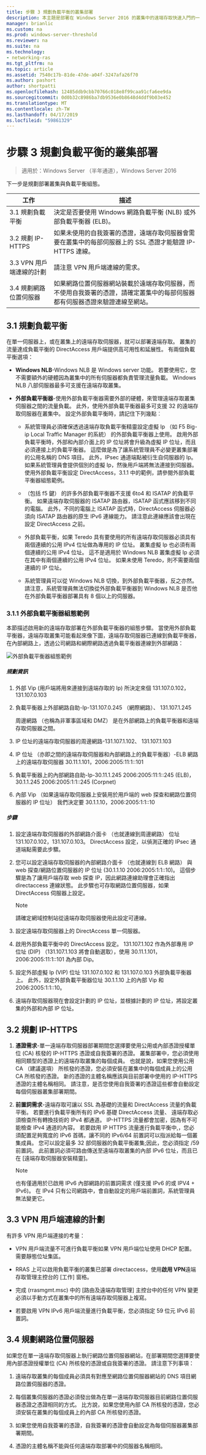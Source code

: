 ```yaml
---
title: 步驟 3 規劃負載平衡的叢集部署
description: 本主題是部署在 Windows Server 2016 的叢集中的遠端存取快速入門的一部分。
manager: brianlic
ms.custom: na
ms.prod: windows-server-threshold
ms.reviewer: na
ms.suite: na
ms.technology:
- networking-ras
ms.tgt_pltfrm: na
ms.topic: article
ms.assetid: 7540c17b-81de-47de-a04f-3247afa26f70
ms.author: pashort
author: shortpatti
ms.openlocfilehash: 12485ddb9cbb70766c018e8f99caa91cfa6ee9da
ms.sourcegitcommit: 0d0b32c8986ba7db9536e0b8648d4ddf9b03e452
ms.translationtype: MT
ms.contentlocale: zh-TW
ms.lasthandoff: 04/17/2019
ms.locfileid: "59861329"
---
```

# <a name="step-3-plan-a-load-balanced-cluster-deployment"></a>步驟 3 規劃負載平衡的叢集部署

>適用於：Windows Server （半年通道），Windows Server 2016

下一步是規劃部署叢集與負載平衡組態。  
  
|工作|描述|  
|----|--------|  
|3.1 規劃負載平衡|決定是否要使用 Windows 網路負載平衡 (NLB) 或外部負載平衡器 (ELB)。|  
|3.2 規劃 IP-HTTPS|如果未使用的自我簽署的憑證，遠端存取伺服器會需要在叢集中的每部伺服器上的 SSL 憑證才能驗證 IP-HTTPS 連線。|  
|3.3 VPN 用戶端連線的計劃|請注意 VPN 用戶端連線的需求。|  
|3.4 規劃網路位置伺服器|如果網路位置伺服器網站裝載於遠端存取伺服器，而不使用自我簽署的憑證，請確定叢集中的每部伺服器都有伺服器憑證來驗證連線至網站。|  
  
## <a name="bkmk_2_1_Plan_LB"></a>3.1 規劃負載平衡  
在單一伺服器上，或在叢集上的遠端存取伺服器，就可以部署遠端存取。 叢集的流量達成負載平衡的 DirectAccess 用戶端提供高可用性和延展性。 有兩個負載平衡選項：  
  
-   **Windows NLB**-Windows NLB 是 Windows server 功能。 若要使用它，您不需要額外的硬體因為叢集中的所有伺服器都負責管理流量負載。 Windows NLB 八部伺服器最多可支援在遠端存取叢集。  
  
-   **外部負載平衡器**-使用外部負載平衡器需要外部的硬體，來管理遠端存取叢集伺服器之間的流量負載。 此外，使用外部負載平衡器最多可支援 32 的遠端存取伺服器在叢集中。 設定外部負載平衡時，請記住下列幾點︰  
  
    -   系統管理員必須確保透過遠端存取負載平衡精靈設定虛擬 Ip （如 F5 Big-ip Local Traffic Manager 的系統） 的外部負載平衡器上使用。 啟用外部負載平衡時，外部和內部介面上的 IP 位址將會升級為虛擬 IP 位址，而且必須連接上的負載平衡器。 這麼做是為了讓系統管理員不必變更叢集部署的公用名稱的 DNS 項目。 此外，IPsec 通道端點被衍生自伺服器的 Ip。 如果系統管理員會提供個別的虛擬 Ip，然後用戶端將無法連接到伺服器。 使用外部負載平衡設定 DirectAccess，3.1.1 中的範例，請參閱外部負載平衡器組態範例。  
  
    -   （包括 f5 鍵） 的許多外部負載平衡器不支援 6to4 和 ISATAP 的負載平衡。 如果遠端存取伺服器的 ISATAP 路由器，ISATAP 函式應該移到不同的電腦。 此外，不同的電腦上 ISATAP 函式時，DirectAccess 伺服器必須向 ISATAP 路由器的原生 IPv6 連線能力。 請注意此連線應該會出現在設定 DirectAccess 之前。  
  
    -   外部負載平衡，如果 Teredo 具有要使用的所有遠端存取伺服器必須具有兩個連續的公用 IPv4 位址做為專用的 IP 位址。 叢集虛擬 Ip 也必須有兩個連續的公用 IPv4 位址。 這不是適用於 Windows NLB 叢集虛擬 Ip 必須在其中有兩個連續的公用 IPv4 位址。 如果未使用 Teredo，則不需要兩個連續的 IP 位址。  
  
    -   系統管理員可以從 Windows NLB 切換，到外部負載平衡器，反之亦然。 請注意，系統管理員無法切換從外部負載平衡器到 Windows NLB 是否他在外部負載平衡器部署具有 8 個以上的伺服器。  
  
### <a name="ELBConfigEx"></a>3.1.1 外部負載平衡器組態範例  
本節描述啟用新的遠端存取部署在外部負載平衡器的組態步驟。 當使用外部負載平衡器，遠端存取叢集可能看起來像下圖，遠端存取伺服器已連線到負載平衡器，在內部網路上，透過公司網路和網際網路透過負載平衡器連線到外部網路：  
  
![外部負載平衡器組態範例](../../../../media/Step-3-Plan-a-Load-Balanced-Cluster-Deployment/ELBDiagram-URA_Enterprise_NLB-.png)  
  
##### <a name="planning-information"></a>規劃資訊  
  
1.  外部 Vip (用戶端將用來連接到遠端存取的 Ip) 所決定來個 131.107.0.102，131.107.0.103  
  
2.  負載平衡器上外部網路自助-Ip-131.107.0.245 （網際網路）、 131.107.1.245  
  
    周邊網路 （也稱為非軍事區域和 DMZ） 是在外部網路上的負載平衡器和遠端存取伺服器之間。  
  
3.  IP 位址的遠端存取伺服器的周邊網路-131.107.1.102、 131.107.1.103  
  
4.  IP 位址 （亦即之間的遠端存取伺服器和內部網路上的負載平衡器）-ELB 網路上的遠端存取伺服器 30.11.1.101，2006:2005:11:1::101  
  
5.  負載平衡器上的內部網路自助-Ip-30.11.1.245 2006:2005:11:1::245 (ELB)，30.1.1.245 2006:2005:1:1::245 (Corpnet)  
  
6.  內部 Vip （如果遠端存取伺服器上安裝用於用戶端的 web 探查和網路位置伺服器的 IP 位址） 我們決定要 30.1.1.10，2006:2005:1:1::10  
  
##### <a name="steps"></a>步驟  
  
1.  設定遠端存取伺服器的外部網路介面卡 （也就連線到周邊網路） 位址 131.107.0.102，131.107.0.103。 DirectAccess 設定，以偵測正確的 IPsec 通道端點需要此步驟。  
  
2.  您可以設定遠端存取伺服器的內部網路介面卡 （也就連線到 ELB 網路） 與 web 探查/網路位置伺服器的 IP 位址 (30.1.1.10 2006:2005:1:1::10)。 這個步驟是為了讓用戶端存取 web 探查 IP，因此網路連線助理會正確指出 directaccess 連線狀態。 此步驟也可存取網路位置伺服器，如果 DirectAccess 伺服器上設定。  
  
    > [!NOTE]  
    > 請確定網域控制站從遠端存取伺服器使用此設定可連線。  
  
3.  設定遠端存取伺服器上的 DirectAccess 單一伺服器。  
  
4.  啟用外部負載平衡中的 DirectAccess 設定。 131.107.1.102 作為外部專用 IP 位址 (DIP) （131.107.1.103 將會自動選取），使用 30.11.1.101，2006:2005:11:1::101 為內部 Dip。  
  
5.  設定外部虛擬 Ip (VIP) 位址 131.107.0.102 和 131.107.0.103 外部負載平衡器上。 此外，設定外部負載平衡器位址 30.1.1.10 上的內部 Vip 和 2006:2005:1:1::10。  
  
6.  遠端存取伺服器現在會設定計劃的 IP 位址，並根據計劃的 IP 位址，將設定叢集的外部和內部 IP 位址。  
  
## <a name="bkmk_2_2_NLB"></a>3.2 規劃 IP-HTTPS  
  
1.  **憑證需求**-單一遠端存取伺服器部署期間您選擇要使用公用或內部憑證授權單位 (CA) 核發的 IP-HTTPS 憑證或自我簽署的憑證。 叢集部署中，您必須使用相同類型的憑證上的遠端存取叢集的每個成員。 也就是說，如果您使用公用 CA （建議選項） 所核發的憑證，您必須安裝在叢集中的每個成員上的公用 CA 所核發的憑證。 新的憑證的主體名稱應該與目前部署中使用的 IP-HTTPS 憑證的主體名稱相同。 請注意，是否您使用自我簽署的憑證這些都會自動設定每個伺服器叢集部署期間。  
  
2.  **前置詞需求**-遠端存取可讓以 SSL 為基礎的流量和 DirectAccess 流量的負載平衡。 若要進行負載平衡所有的 IPv6 基礎 DirectAccess 流量、 遠端存取必須檢查所有轉換技術的 IPv4 都通道。 IP-HTTPS 流量都會加密，因為有不可能檢查 IPv4 通道的內容。 若要啟用 IP HTTPS 流量進行負載平衡中,，您必須配置足夠寬度的 IPv6 首碼，讓不同的 IPv6/64 前置詞可以指派給每一個叢集成員。 您可以設定最多 32 部伺服器的負載平衡叢集;因此，您必須指定 /59 前置詞。 此前置詞必須可路由傳送至遠端存取叢集的內部 IPv6 位址，而且已在 [遠端存取伺服器安裝精靈]。  
  
    > [!NOTE]  
    > 也有僅適用於已啟用 IPv6 內部網路的前置詞需求 (僅支援 IPv6 的或 IPV4 + IPv6)。 在 IPv4 只有公司網路中，會自動設定的用戶端前置詞，系統管理員無法變更它。  
  
## <a name="BKMK_3.3"></a>3.3 VPN 用戶端連線的計劃  
有許多 VPN 用戶端連接的考量：  
  
-   VPN 用戶端流量不可進行負載平衡如果 VPN 用戶端位址使用 DHCP 配置。 需要靜態位址集區。  
  
-   RRAS 上可以啟用負載平衡的叢集已部署 directaccess，使用**啟用 VPN**遠端存取管理主控台的 [工作] 窗格。  
  
-   完成 (rrasmgmt.msc) 中的 [路由及遠端存取管理] 主控台中的任何 VPN 變更必須以手動方式在叢集中的所有遠端存取伺服器上複寫。  
  
-   若要啟用 VPN IPv6 用戶端流量進行負載平衡，您必須指定 59 位元 IPv6 前置詞。  
  
## <a name="BKMK_nls"></a>3.4 規劃網路位置伺服器  
如果您在單一遠端存取伺服器上執行網路位置伺服器網站，在部署期間您選擇要使用內部憑證授權單位 (CA) 所核發的憑證或自我簽署的憑證。  請注意下列事項：  
  
1.  遠端存取叢集的每個成員必須具有對應至網路位置伺服器網站的 DNS 項目網路位置伺服器的憑證。  
  
2.  每個叢集伺服器的憑證必須發出做為在單一遠端存取伺服器目前網路位置伺服器憑證之憑證相同的方式。 比方說，如果您使用內部 CA 所核發的憑證，您必須安裝在叢集的每個成員上的內部 CA 所核發的憑證。  
  
3.  如果您使用自我簽署的憑證，自我簽署的憑證會自動設定為每個伺服器叢集部署期間。  
  
4.  憑證的主體名稱不能與任何遠端存取部署中的伺服器名稱相同。  
